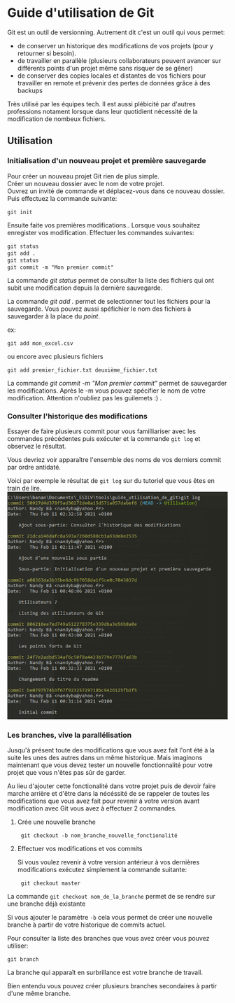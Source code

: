 # Guide d'utilisation de Git


Git est un outil de versionning. Autrement dit c'est un outil qui vous permet:
- de conserver un historique des modifications de vos projets (pour y retourner si besoin).
- de travailler en parallèle (plusieurs collaborateurs peuvent avancer sur différents points d'un projet même sans risquer de  se gêner)
- de conserver des copies locales et distantes de vos fichiers pour travailler en remote et prévenir des pertes de données grâce à des backups

Très utilisé par les équipes tech. Il est aussi plébicité par d'autres professions notament lorsque dans leur quotidient nécessité de la modification de nombeux fichiers.

## Utilisation

### Initialisation d'un nouveau projet et première sauvegarde

Pour créer un nouveau projet Git rien de plus simple.  
Créer un nouveau dossier avec le nom de votre projet.  
Ouvrez un invité de commande et déplacez-vous dans ce nouveau dossier.  
Puis effectuez la commande suivante:

	git init

Ensuite faite vos premières modifications..
Lorsque vous souhaitez enregister vos modification.
Effectuer les commandes suivantes:

	git status
	git add .
	git status
	git commit -m "Mon premier commit"

La commande *git status* permet de consulter la liste des fichiers qui ont subit une modification depuis la dernière sauvegarde.

La commande *git add .* permet de selectionner tout les fichiers pour la sauvegarde. Vous pouvez aussi spéfichier le nom des fichiers à sauvegarder à la place du *point*.

ex:
	
	git add mon_excel.csv

ou encore avec plusieurs fichiers

	git add premier_fichier.txt deuxième_fichier.txt

La commande *git commit -m "Mon premier commit"* permet de sauvegarder les modifications. Après le -m vous pouvez spécifier le nom de votre modification. Attention n'oubliez pas les guilemets :) .

### Consulter l'historique des modifications

Essayer de faire plusieurs commit pour vous familliariser avec les commandes précédentes puis exécuter et la commande <code>git log</code> et observez le résultat.

Vous devriez voir apparaître l'ensemble des noms de vos derniers commit par ordre antidaté.

Voici par exemple le résultat de <code>git log</code> sur du tutoriel que vous êtes en train de lire. 
<img src="assets/img/Consulter l'historique des modifications - git log.png">


### Les branches, vive la parallélisation

Jusqu'à présent toute des modifications que vous avez fait l'ont été à la suite les unes des autres dans un même historique. Mais imaginons maintenant que vous devez tester un nouvelle fonctionnalité pour votre projet que vous n'êtes pas sûr de garder.

Au lieu d'ajouter cette fonctionalité dans votre projet puis de devoir faire marche arrière et d'être dans la nécéssité de se rappeler de toutes les modifications que vous avez fait pour revenir à votre version avant modification avec Git vous avez à effectuer 2 commandes.

1. Crée une nouvelle branche

		git checkout -b nom_branche_nouvelle_fonctionalité

2. Effectuer vos modifications et vos commits

	Si vous voulez revenir à votre version antérieur à vos dernières modifications exécutez simplement la commande suitante:
	
		git checkout master

La commande <code>git checkout nom_de_la_branche</code> permet de se rendre sur une branche déjà existante

Si vous ajouter le paramètre <code>-b</code> cela vous permet de créer une nouvelle branche à partir de votre historique de commits actuel.

Pour consulter la liste des branches que vous avez créer vous pouvez utiliser:

	git branch
La branche qui apparaît en surbrillance est votre branche de travail.

Bien entendu vous pouvez créer plusieurs branches secondaires à partir d'une même branche.

